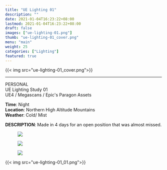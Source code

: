 ```yaml
---
title: "UE Lighting 01"
description: ""
date: 2021-01-04T16:23:22+08:00
lastmod: 2021-01-04T16:23:22+08:00
draft: false
images: ["ue-lighting-01.png"]
thumb: "ue-lighting-01_cover.png"
menu: "main"
weight: 25
categories: ["Lighting"]
featured: true
---
```


{{< img src="ue-lighting-01_cover.png">}}

---

PERSONAL  
UE Lighting Study 01  
UE4 / Megascans / Epic's Paragon Assets

**Time**: Night  
**Location**: Northern High Altitude Mountains  
**Weather**: Cold/ Mist  

**DESCRIPTION**: Made in 4 days for an open position that was almost missed.

<figure>
  <img class="img-fluid lazyload blur-up" data-sizes="auto" src="images/ue-lighting-01_cameramove_A.gif">
</figure>

<figure>
  <img class="img-fluid lazyload blur-up" data-sizes="auto" src="images/ue-lighting-01_cameramove_B.gif">
</figure>

<figure>
  <img class="img-fluid lazyload blur-up" data-sizes="auto" src="images/ue-lighting-01_progress.gif">
</figure>

{{< img src="ue-lighting-01_01.png">}}
